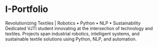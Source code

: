 # I-Portfolio
Revolutionizing Textiles | Robotics • Python • NLP • Sustainability Dedicated VJTI student innovating at the intersection of technology and textiles. Projects span industrial robotics, intelligent systems, and sustainable textile solutions using Python, NLP, and automation.

